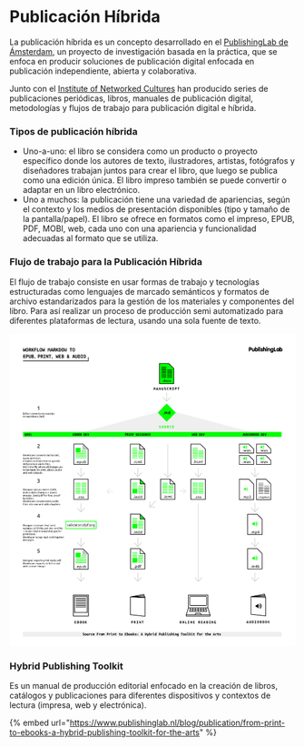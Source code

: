 # Publicación Híbrida

La publicación híbrida es un concepto desarrollado en el [PublishingLab de Ámsterdam](https://www.publishinglab.nl/), un proyecto de investigación basada en la práctica, que se enfoca en producir soluciones de publicación digital enfocada en publicación independiente, abierta y colaborativa.

Junto con el [Institute of Networked Cultures](https://networkcultures.org/) han producido series de publicaciones periódicas, libros, manuales de publicación digital, metodologías y flujos de trabajo para publicación digital e híbrida.

### Tipos de publicación híbrida

* Uno-a-uno: el libro se considera como un producto o proyecto específico donde los autores de texto, ilustradores, artistas, fotógrafos y diseñadores trabajan juntos para crear el libro, que luego se publica como una edición única. El libro impreso también se puede convertir o adaptar en un libro electrónico.
* Uno a muchos: la publicación tiene una variedad de apariencias, según el contexto y los medios de presentación disponibles \(tipo y tamaño de la pantalla/papel\). El libro se ofrece en formatos como el impreso, EPUB, PDF, MOBI, web, cada uno con una apariencia y funcionalidad adecuadas al formato que se utiliza.

### Flujo de trabajo para la Publicación Híbrida

El flujo de trabajo consiste en usar formas de trabajo y tecnologías estructuradas como lenguajes de marcado semánticos y formatos de archivo estandarizados para la gestión de los materiales y componentes del libro.  Para así realizar un proceso de producción semi automatizado para diferentes plataformas de lectura, usando una sola fuente de texto.

![](../.gitbook/assets/07_workflowmarkdownprintepubaudio-01.png)

### Hybrid Publishing Toolkit

Es un manual de producción editorial enfocado en la creación de libros, catálogos y publicaciones para diferentes dispositivos y contextos de lectura \(impresa, web y electrónica\).

{% embed url="https://www.publishinglab.nl/blog/publication/from-print-to-ebooks-a-hybrid-publishing-toolkit-for-the-arts" %}







